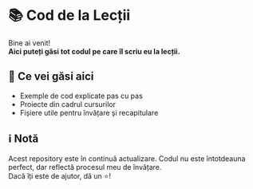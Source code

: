 # 📚 Cod de la Lecții

Bine ai venit!  
**Aici puteți găsi tot codul pe care îl scriu eu la lecții.**  

## 📁 Ce vei găsi aici

- Exemple de cod explicate pas cu pas  
- Proiecte din cadrul cursurilor  
- Fișiere utile pentru învățare și recapitulare

## ℹ️ Notă

Acest repository este în continuă actualizare. Codul nu este întotdeauna perfect, dar reflectă procesul meu de învățare.  
Dacă îți este de ajutor, dă un ⭐!

